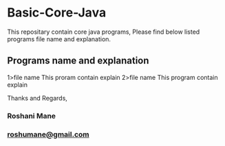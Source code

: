 # Basic-Core-Java
This repositary contain core java programs, Please find below listed programs file name and explanation.

## Programs name and explanation

1>file name
This proram contain explain 
2>file name 
This program contain explain







Thanks and Regards,
### Roshani Mane
### roshumane@gmail.com 
